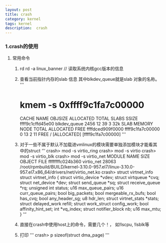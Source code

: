 ```yaml
---
layout: post
title: crash
category: kernel
tags: kernel
description:  crash
---
```


### 1.**crash的使用**

1. 常用命令

    1) rd
     rd -a linux_banner  // 读取系统内核gcc版本的信息
    2) 查看当前指针内存的slab 信息
      其中blkdev_queue就是slab 对象的名称。
      '''
       # kmem -s 0xffff9c1fa7c00000
        CACHE            NAME                 OBJSIZE  ALLOCATED     TOTAL  SLABS  SSIZE
        ffff9c1cffd45e00 blkdev_queue            2456         12        39      3    32k
          SLAB              MEMORY            NODE  TOTAL  ALLOCATED  FREE
          ffffdced909f0000  ffff9c1fa7c00000     0     13          2    11
          FREE / [ALLOCATED]
          [ffff9c1fa7c00000]
      ''' 

    3) 对于一些不属于默认不加载进vmlinux的模块需要单独添加模块才能看其中的struct
        ‘’‘
        crash> mod -s virtio_ring 
        crash> mod -s virtio 
        crash> mod -s virtio_blk 
        crash> mod -s virtio_net 
            MODULE       NAME                            SIZE  OBJECT FILE
        ffffffffc024b360  virtio_net                     28063  /root/rpmbuild/BUILD/kernel-3.10.0-957.el7/linux-3.10.0-957.el7.x86_64/drivers/net/virtio_net.ko
        crash> struct virtnet_info
        struct virtnet_info {
            struct virtio_device *vdev;
            struct virtqueue *cvq;
            struct net_device *dev;
            struct send_queue *sq;
            struct receive_queue *rq;
            unsigned int status;
            u16 max_queue_pairs;
            u16 curr_queue_pairs;
            bool big_packets;
            bool mergeable_rx_bufs;
            bool has_cvq;
            bool any_header_sg;
            u8 hdr_len;
            struct virtnet_stats *stats;
            struct delayed_work refill;
            struct work_struct config_work;
            bool affinity_hint_set;
            int *vq_index;
            struct notifier_block nb;
            u16 max_mtu;
        }
        ’‘’
    4) 直接在crash中使用host上的命令，需要几个！， 如!lscpu, !lsblk等
    5) 打印
    '''
       crash>  p sizeof(struct dma_page)
    '''
